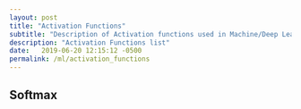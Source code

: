 ```yaml
---
layout: post
title: "Activation Functions"
subtitle: "Description of Activation functions used in Machine/Deep Learning"
description: "Activation Functions list"
date:   2019-06-20 12:15:12 -0500
permalink: /ml/activation_functions
---
```


## Softmax


